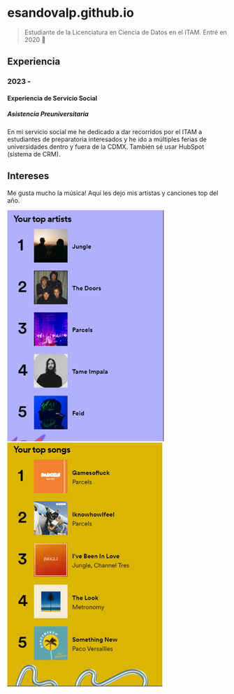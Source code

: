 # esandovalp.github.io

>Estudiante de la Licenciatura en Ciencia de Datos en el ITAM. Entré en 2020 🥲


## Experiencia

### 2023 - 
#### Experiencia de Servicio Social
##### Asistencia Preuniversitaria
En mi servicio social me he dedicado a dar recorridos por el ITAM a estudiantes de preparatoria interesados y he ido a múltiples ferias de universidades dentro y fuera de la CDMX. También sé usar HubSpot (sistema de CRM).

## Intereses

Me gusta mucho la música! Aquí les dejo mis artistas y canciones top del año. 

![artistas favoritos](/docs/assets/artistasfavs.png)
![canciones favs](/docs/assets/cancionesfavs.png)

